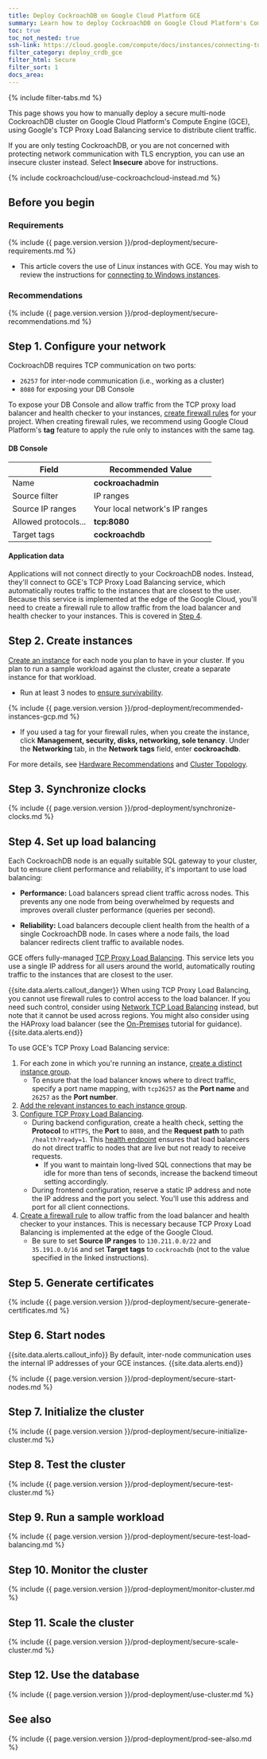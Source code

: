 ```yaml
---
title: Deploy CockroachDB on Google Cloud Platform GCE
summary: Learn how to deploy CockroachDB on Google Cloud Platform's Compute Engine.
toc: true
toc_not_nested: true
ssh-link: https://cloud.google.com/compute/docs/instances/connecting-to-instance
filter_category: deploy_crdb_gce
filter_html: Secure
filter_sort: 1
docs_area: 
---
```


{% include filter-tabs.md %}

This page shows you how to manually deploy a secure multi-node CockroachDB cluster on Google Cloud Platform's Compute Engine (GCE), using Google's TCP Proxy Load Balancing service to distribute client traffic.

If you are only testing CockroachDB, or you are not concerned with protecting network communication with TLS encryption, you can use an insecure cluster instead. Select **Insecure** above for instructions.

{% include cockroachcloud/use-cockroachcloud-instead.md %}

## Before you begin

### Requirements

{% include {{ page.version.version }}/prod-deployment/secure-requirements.md %}

- This article covers the use of Linux instances with GCE. You may wish to review the instructions for [connecting to Windows instances](https://cloud.google.com/compute/docs/instances/connecting-to-instance#windows).

### Recommendations

{% include {{ page.version.version }}/prod-deployment/secure-recommendations.md %}

## Step 1. Configure your network

CockroachDB requires TCP communication on two ports:

- `26257` for inter-node communication (i.e., working as a cluster)
- `8080` for exposing your DB Console

To expose your DB Console and allow traffic from the TCP proxy load balancer and health checker to your instances, [create firewall rules](https://cloud.google.com/compute/docs/vpc/firewalls) for your project. When creating firewall rules, we recommend using Google Cloud Platform's **tag** feature to apply the rule only to instances with the same tag.

#### DB Console

 Field | Recommended Value
-------|-------------------
 Name | **cockroachadmin**
 Source filter | IP ranges
 Source IP ranges | Your local network's IP ranges
 Allowed protocols... | **tcp:8080**
 Target tags | **cockroachdb**

#### Application data

Applications will not connect directly to your CockroachDB nodes. Instead, they'll connect to GCE's TCP Proxy Load Balancing service, which automatically routes traffic to the instances that are closest to the user. Because this service is implemented at the edge of the Google Cloud, you'll need to create a firewall rule to allow traffic from the load balancer and health checker to your instances. This is covered in [Step 4](#step-4-set-up-load-balancing).

## Step 2. Create instances

[Create an instance](https://cloud.google.com/compute/docs/instances/create-start-instance) for each node you plan to have in your cluster. If you plan to run a sample workload against the cluster, create a separate instance for that workload.

- Run at least 3 nodes to [ensure survivability](recommended-production-settings.html#topology).

{% include {{ page.version.version }}/prod-deployment/recommended-instances-gcp.md %}

- If you used a tag for your firewall rules, when you create the instance, click **Management, security, disks, networking, sole tenancy**. Under the **Networking** tab, in the **Network tags** field, enter **cockroachdb**.

For more details, see [Hardware Recommendations](recommended-production-settings.html#hardware) and [Cluster Topology](recommended-production-settings.html#topology).

## Step 3. Synchronize clocks

{% include {{ page.version.version }}/prod-deployment/synchronize-clocks.md %}

## Step 4. Set up load balancing

Each CockroachDB node is an equally suitable SQL gateway to your cluster, but to ensure client performance and reliability, it's important to use load balancing:

- **Performance:** Load balancers spread client traffic across nodes. This prevents any one node from being overwhelmed by requests and improves overall cluster performance (queries per second).

- **Reliability:** Load balancers decouple client health from the health of a single CockroachDB node. In cases where a node fails, the load balancer redirects client traffic to available nodes.

GCE offers fully-managed [TCP Proxy Load Balancing](https://cloud.google.com/load-balancing/docs/tcp/). This service lets you use a single IP address for all users around the world, automatically routing traffic to the instances that are closest to the user.

{{site.data.alerts.callout_danger}}
When using TCP Proxy Load Balancing, you cannot use firewall rules to control access to the load balancer. If you need such control, consider using [Network TCP Load Balancing](https://cloud.google.com/compute/docs/load-balancing/network/) instead, but note that it cannot be used across regions. You might also consider using the HAProxy load balancer (see the [On-Premises](deploy-cockroachdb-on-premises.html) tutorial for guidance).
{{site.data.alerts.end}}

To use GCE's TCP Proxy Load Balancing service:

1. For each zone in which you're running an instance, [create a distinct instance group](https://cloud.google.com/compute/docs/instance-groups/creating-groups-of-unmanaged-instances).
    - To ensure that the load balancer knows where to direct traffic, specify a port name mapping, with `tcp26257` as the **Port name** and `26257` as the **Port number**.
2. [Add the relevant instances to each instance group](https://cloud.google.com/compute/docs/instance-groups/creating-groups-of-unmanaged-instances#addinstances).
3. [Configure TCP Proxy Load Balancing](https://cloud.google.com/load-balancing/docs/tcp/setting-up-tcp#configure_load_balancer).
    - During backend configuration, create a health check, setting the **Protocol** to `HTTPS`, the **Port** to `8080`, and the **Request path** to path `/health?ready=1`. This [health endpoint](monitoring-and-alerting.html#health-ready-1) ensures that load balancers do not direct traffic to nodes that are live but not ready to receive requests.
        - If you want to maintain long-lived SQL connections that may be idle for more than tens of seconds, increase the backend timeout setting accordingly.
    - During frontend configuration, reserve a static IP address and note the IP address and the port you select. You'll use this address and port for all client connections.
4. [Create a firewall rule](https://cloud.google.com/load-balancing/docs/tcp/setting-up-tcp#config-hc-firewall) to allow traffic from the load balancer and health checker to your instances. This is necessary because TCP Proxy Load Balancing is implemented at the edge of the Google Cloud.
    - Be sure to set **Source IP ranges** to `130.211.0.0/22` and `35.191.0.0/16` and set **Target tags** to `cockroachdb` (not to the value specified in the linked instructions).

## Step 5. Generate certificates

{% include {{ page.version.version }}/prod-deployment/secure-generate-certificates.md %}

## Step 6. Start nodes

{{site.data.alerts.callout_info}}
By default, inter-node communication uses the internal IP addresses of your GCE instances.
{{site.data.alerts.end}}

{% include {{ page.version.version }}/prod-deployment/secure-start-nodes.md %}

## Step 7. Initialize the cluster

{% include {{ page.version.version }}/prod-deployment/secure-initialize-cluster.md %}

## Step 8. Test the cluster

{% include {{ page.version.version }}/prod-deployment/secure-test-cluster.md %}

## Step 9. Run a sample workload

{% include {{ page.version.version }}/prod-deployment/secure-test-load-balancing.md %}

## Step 10. Monitor the cluster

{% include {{ page.version.version }}/prod-deployment/monitor-cluster.md %}

## Step 11. Scale the cluster

{% include {{ page.version.version }}/prod-deployment/secure-scale-cluster.md %}

## Step 12. Use the database

{% include {{ page.version.version }}/prod-deployment/use-cluster.md %}

## See also

{% include {{ page.version.version }}/prod-deployment/prod-see-also.md %}
